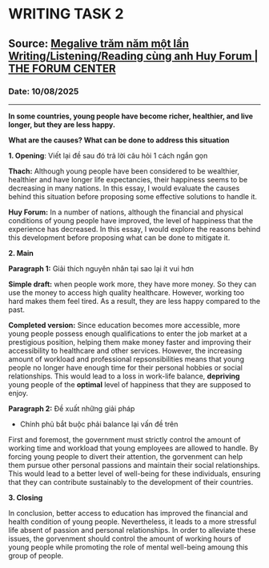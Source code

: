 # WRITING TASK 2

## Source: [Megalive trăm năm một lần Writing/Listening/Reading cùng anh Huy Forum | THE FORUM CENTER](https://www.youtube.com/watch?v=fypwWqPlEg8)

### Date: 10/08/2025
---

**In some countries, young people have become richer, healthier, and live longer, but they are less happy.**

**What are the causes? What can be done to address this situation**

**1. Opening**: Viết lại đề sau đó trả lời câu hỏi 1 cách ngắn gọn

**Thach:** Although young people have been considered to be wealthier, healthier and have longer life expectancies, their happiness seems to be decreasing in many nations. In this essay, I would evaluate the causes behind this situation before proposing some effective solutions to handle it.

**Huy Forum:** In a number of nations, although the financial and physical conditions of young people have improved, the level of happiness that the experience has decreased. In this essay, I would explore the reasons behind this development before proposing what can be done to mitigate it.

**2. Main**

**Paragraph 1:** Giải thích nguyên nhân tại sao lại ít vui hơn

**Simple draft:** when people work more, they have more money. So they can use the money to access high quality healthcare. However, working too hard makes them feel tired. As a result, they are less happy compared to the past.

**Completed version:** Since education becomes more accessible, more young people possess enough qualifications to enter the job market at a prestigious position, helping them make money faster and improving their accessibility to healthcare and other services. However, the increasing amount of workload and professional repsonsibilities means that young people no longer have enough time for their personal hobbies or social relationships. This would lead to a loss in work-life balance, **depriving** young people of the **optimal** level of happiness that they are supposed to enjoy.

**Paragraph 2:** Đề xuất những giải pháp
- Chính phủ bắt buộc phải balance lại vấn đề trên

First and foremost, the government must strictly control the amount of working time and workload that young employees are allowed to handle. By forcing young people to divert their attention, the gorvenment can help them pursue other personal passions and maintain their social relationships. This would lead to a better level of well-being for these individuals, ensuring that they can contribute sustainably to the development of their countries.

**3. Closing**

In conclusion, better access to education has improved the financial and health condition of young people. Nevertheless, it leads to a more stressful life absent of passion and personal relationships. In order to alleviate these issues, the gorvenment should control the amount of working hours of young people while promoting the role of mental well-being amoung this group of people.
